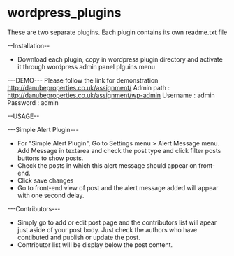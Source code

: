 # wordpress_plugins
These are two separate plugins. Each plugin contains its own readme.txt file

--Installation--
- Download each plugin, copy in wordpress plugin directory and activate it through wordpress admin panel plguins menu

---DEMO---
Please follow the link for demonstration http://danubeproperties.co.uk/assignment/
Admin path : http://danubeproperties.co.uk/assignment/wp-admin
Username : admin
Password : admin

--USAGE--

---Simple Alert Plugin---
- For "Simple Alert Plugin", Go to Settings menu > Alert Message menu. Add Message in textarea and check the post type and click filter posts buttons to show posts.
- Check the posts in which this alert message should appear on front-end.
- Click save changes
- Go to front-end view of post and the alert message added will appear with one second delay.

---Contributors---

- Simply go to add or edit post page and the contributors list will apear just aside of your post body. Just check the authors who have contibuted and publish or update the post.
- Contributor list will be display below the post content.